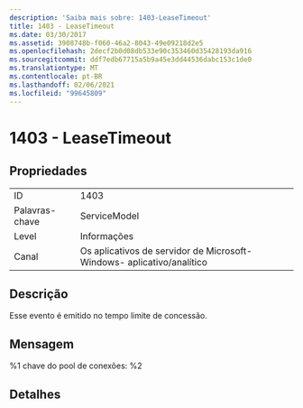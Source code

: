 ```yaml
---
description: 'Saiba mais sobre: 1403-LeaseTimeout'
title: 1403 - LeaseTimeout
ms.date: 03/30/2017
ms.assetid: 3908748b-f060-46a2-8043-49e09218d2e5
ms.openlocfilehash: 2decf2b0d08db533e90c353460d35428193da916
ms.sourcegitcommit: ddf7edb67715a5b9a45e3dd44536dabc153c1de0
ms.translationtype: MT
ms.contentlocale: pt-BR
ms.lasthandoff: 02/06/2021
ms.locfileid: "99645809"
---
```

# <a name="1403---leasetimeout"></a>1403 - LeaseTimeout

## <a name="properties"></a>Propriedades  
  
|||  
|-|-|  
|ID|1403|  
|Palavras-chave|ServiceModel|  
|Level|Informações|  
|Canal|Os aplicativos de servidor de Microsoft-Windows- aplicativo/analítico|  
  
## <a name="description"></a>Descrição  

 Esse evento é emitido no tempo limite de concessão.  
  
## <a name="message"></a>Mensagem  

 %1 chave do pool de conexões: %2  
  
## <a name="details"></a>Detalhes
